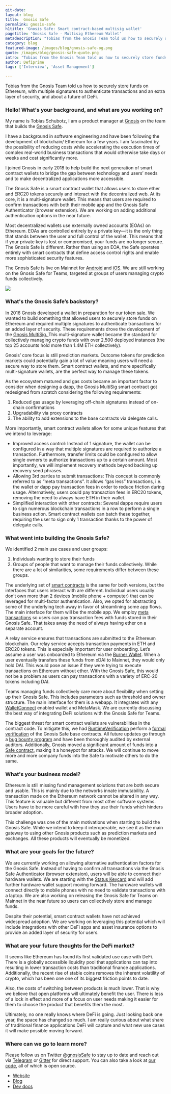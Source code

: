 ```yaml
---
git-date:
layout: blog
title:  Gnosis Safe
permalink: gnosis-safe
h1title: 'Gnosis Safe: Smart contract-based multisig wallet'
pagetitle: 'Gnosis Safe - Multisig Ethereum Wallet'
metadescription: "Tobias from the Gnosis Team told us how to securely store funds on Ethereum, with multiple signatures to authenticate transactions and an extra layer of security, and about a future of DeFi."
category: blog
featured-image: /images/blog/gnosis-safe-og.png
quote: /images/blog/gnosis-safe-quote.png
intro: "Tobias from the Gnosis Team told us how to securely store funds on Ethereum, with multiple signatures to authenticate transactions and an extra layer of security, and about a future of DeFi."
author: Defiprime
tags: ['Interview', 'Asset Management']

---
```

Tobias from the Gnosis Team told us how to securely store funds on Ethereum, with multiple signatures to authenticate transactions and an extra layer of security, and about a future of DeFi.

### Hello! What's your background, and what are you working on?

My name is Tobias Schubotz, I am a product manager at [Gnosis](https://gnosis.io) on the team that builds the [Gnosis Safe](https://safe.gnosis.io).

I have a background in software engineering and have been following the development of blockchain/ Ethereum for a few years. I am fascinated by the possibility of reducing costs while accelerating the execution times of complex real-world business transactions that would otherwise take days or weeks and cost significantly more.

I joined Gnosis in early 2018 to help build the next generation of smart contract wallets to bridge the gap between technology and users’ needs and to make decentralized applications more accessible.

The Gnosis Safe is a smart contract wallet that allows users to store ether and ERC20 tokens securely and interact with the decentralized web. At its core, it is a multi-signature wallet. This means that users are required to confirm transactions with both their mobile app and the Gnosis Safe Authenticator (browser extension). We are working on adding additional authentication options in the near future.

Most decentralized wallets use externally owned accounts (EOAs) on Ethereum. EOAs are controlled entirely by a private key—it is the only thing that stands between the user and full control of the wallet. This means that if your private key is lost or compromised, your funds are no longer secure. The Gnosis Safe is different. Rather than using an EOA, the Safe operates entirely with smart contracts that define access control rights and enable more sophisticated security features.

The Gnosis Safe is live on Mainnet for [Android](https://play.google.com/store/apps/details?id=pm.gnosis.heimdall) and [iOS](https://apps.apple.com/app/gnosis-safe-smart-wallet/id1447390375). We are still working on the Gnosis Safe for Teams, targeted at groups of users managing crypto funds collectively.

![](/images/blog/gnosis-safe1.jpeg)

### What's the Gnosis Safe’s backstory?

In 2016 Gnosis developed a wallet in preparation for our token sale. We wanted to build something that allowed users to securely store funds on Ethereum and required multiple signatures to authenticate transactions for an added layer of security. These requirements drove the development of the [Gnosis MultiSig. ](https://github.com/gnosis/MultiSigWallet)This multi-signature wallet became the standard for collectively managing crypto funds with over 2,500 deployed instances (the top 25 accounts hold more than 1.4M ETH collectively).

Gnosis’ core focus is still prediction markets. Outcome tokens for prediction markets could potentially gain a lot of value meaning users will need a secure way to store them. Smart contract wallets, and more specifically multi-signature wallets, are the perfect way to manage these tokens.

As the ecosystem matured and gas costs became an important factor to consider when designing a dapp, the Gnosis MultiSig smart contract got redesigned from scratch considering the following requirements:

1. Reduced gas usage by leveraging off-chain signatures instead of on-chain confirmations
2. Upgradability via proxy contracts
3. The ability to add extensions to the base contracts via delegate calls.

More importantly, smart contract wallets allow for some unique features that we intend to leverage:
* Improved access control: Instead of 1 signature, the wallet can be configured in a way that multiple signatures are required to authorize a transaction. Furthermore, transfer limits could be configured to allow single owners to authorize transactions up to a certain amount. Most importantly, we will implement recovery methods beyond backing up recovery seed phrases.
* Allowing 3rd parties to submit transactions: This concept is commonly referred to as “meta transactions”. It allows “gas less” transactions, i.e. the wallet or dapp pay transaction fees in order to reduce friction during usage. Alternatively, users could pay transaction fees in ERC20 tokens, removing the need to always have ETH in their wallet.
* Simplified interaction with other contracts: Several dapps require users to sign numerous blockchain transactions in a row to perform a single business action. Smart contract wallets can batch these together, requiring the user to sign only 1 transaction thanks to the power of delegate calls.

### What went into building the Gnosis Safe?

We identified 2 main use cases and user groups:
1. Individuals wanting to store their funds
2. Groups of people that want to manage their funds collectively.
While there are a lot of similarities, some requirements differ between these groups.

The underlying set of [smart contracts](https://github.com/gnosis/safe-contracts/) is the same for both versions, but the interfaces that users interact with are different. Individual users usually don’t own more than 2 devices (mobile phone + computer) that can be leveraged for multi-factor authentication. Also, we opted for abstracting some of the underlying tech away in favor of streamlining some app flows. The main interface for them will be the mobile app. We employ [meta transactions](https://medium.com/@austin_48503/ethereum-meta-transactions-90ccf0859e84) so users can pay transaction fees with funds stored in their Gnosis Safe. That takes away the need of always having ether on a separate account.

A relay service ensures that transactions are submitted to the Ethereum blockchain. Our relay service accepts transaction payments in ETH and ERC20 tokens. This is especially important for user onboarding. Let’s assume a user was onboarded to Ethereum via the [Burner Wallet](https://xdai.io). When a user eventually transfers these funds from xDAI to Mainnet, they would only hold DAI. This would pose an issue if they were trying to execute transactions on Ethereum without ether. With the Gnosis Safe, this would not be a problem as users can pay transactions with a variety of ERC-20 tokens including DAI.

Teams managing funds collectively care more about flexibility when setting up their Gnosis Safe. This includes parameters such as threshold and owner structure. The main interface for them is a webapp. It integrates with any [WalletConnect](https://walletconnect.org) enabled wallet and MetaMask. We are currently discussing the best way of integrating DeFi solutions with the Gnosis Safe for Teams.

The biggest threat for smart contract wallets are vulnerabilities in the contract code. To mitigate this, we had [RuntimeVerification](https://runtimeverification.com/) perform a [formal verification](https://blog.gnosis.pm/formal-verification-a-journey-deep-into-the-gnosis-safe-smart-contracts-b00daf354a9c) of the Gnosis Safe base contracts. All future updates go through a [bug bounty program](https://blog.gnosis.pm/announcing-the-gnosis-safe-bug-bounty-10e147e719c4) and have been thoroughly audited by external auditors. Additionally, Gnosis moved a significant amount of funds into a [Safe contract](https://etherscan.io/address/0xafc2f2d803479a2af3a72022d54cc0901a0ec0d6), making it a honeypot for attacks. We will continue to move more and more company funds into the Safe to motivate others to do the same.

### What's your business model?

Ethereum is still missing fund management solutions that are both secure and usable. This is mainly due to the networks innate immutability. A transaction made on the Ethereum network cannot be altered in any way. This feature is valuable but different from most other software systems. Users have to be more careful with how they use their funds which hinders broader adoption.

This challenge was one of the main motivations when starting to build the Gnosis Safe. While we intend to keep it interoperable, we see it as the main gateway to using other Gnosis products such as prediction markets and exchanges. All these products will eventually be monetized.

### What are your goals for the future?

We are currently working on allowing alternative authentication factors for the Gnosis Safe. Instead of having to confirm all transactions via the Gnosis Safe Authenticator (browser extension), users will be able to connect their hardware wallets. We are starting with the [Status Keycard](https://keycard.status.im) and will add further hardware wallet support moving forward. The hardware wallets will connect directly to mobile phones with no need to validate transactions with a laptop. We are also working on releasing the Gnosis Safe for Teams on Mainnet in the near future so users can collectively store and manage funds.

Despite their potential, smart contract wallets have not achieved widespread adoption. We are working on leveraging this potential which will include integrations with other DeFi apps and asset insurance options to provide an added layer of security for users.

### What are your future thoughts for the DeFi market?

It seems like Ethereum has found its first validated use case with DeFi. There is a globally accessible liquidity pool that applications can tap into resulting in lower transaction costs than traditional finance applications. Additionally, the recent rise of stable coins removes the inherent volatility of crypto, which has been one one of its biggest friction points to date.

Also, the costs of switching between products is much lower. That is why we believe that open platforms will ultimately benefit the user. There is less of a lock in effect and more of a focus on user needs making it easier for them to choose the product that benefits them the most.

Ultimately, no one really knows where DeFi is going. Just looking back one year, the space has changed so much. I am really curious about what share of traditional finance applications DeFi will capture and what new use cases it will make possible moving forward.

### Where can we go to learn more?

Please follow us on Twitter [@gnosisSafe](https://twitter.com/gnosisSafe) to stay up to date and reach out via [Telegram](https://t.me/gnosisSafe) or [Gitter](https://gitter.im/gnosis/Safe) for direct support. You can also take a look at [our code](https://github.com/gnosis/?q=safe), all of which is open source.
- [Website](https://safe.gnosis.io)
- [Blog](https://blog.gnosis.pm/tagged/safe)
- [Dev docs](https://gnosis-safe.readthedocs.io/en/latest/)
